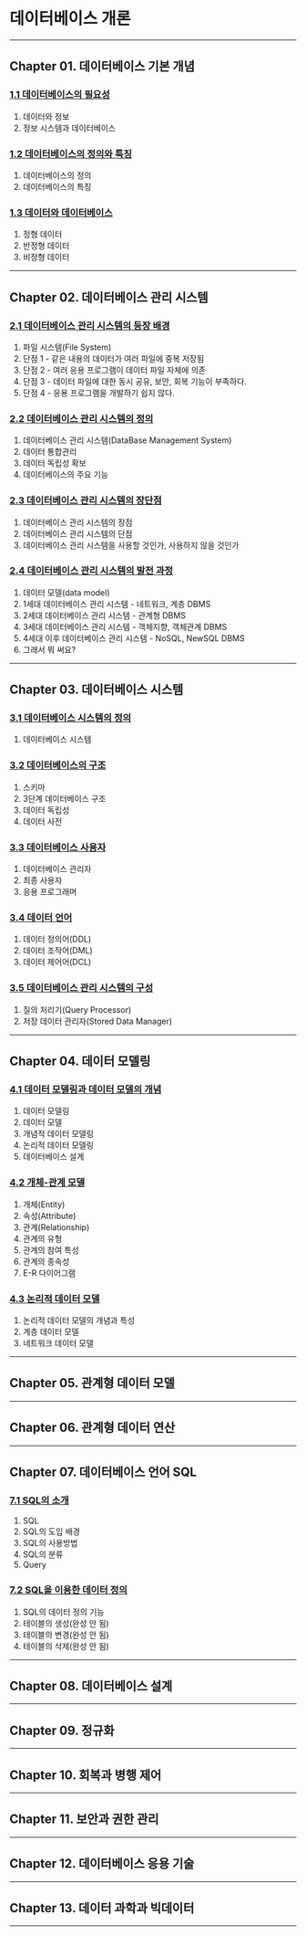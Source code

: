 

# 데이터베이스 개론

---

## Chapter 01. 데이터베이스 기본 개념

### <a href="Chapter 01. 데이터베이스 기본 개념/1.1 데이터베이스의 필요성.md" target="_blank">1.1 데이터베이스의 필요성</a>
1) 데이터와 정보
2) 정보 시스템과 데이터베이스

### <a href="Chapter 01. 데이터베이스 기본 개념/1.2 데이터베이스의 정의와 특징.md" target="_blank">1.2 데이터베이스의 정의와 특징</a>
1) 데이터베이스의 정의
2) 데이터베이스의 특징

### <a href="Chapter 01. 데이터베이스 기본 개념/1.3 데이터와 데이터베이스.md" target="_blank">1.3 데이터와 데이터베이스</a>
1) 정형 데이터
2) 반정형 데이터
3) 비정형 데이터

---

## Chapter 02. 데이터베이스 관리 시스템

### <a href="Chapter 02. 데이터베이스 관리 시스템/2.1 데이터베이스 관리 시스템의 등장 배경.md" target="_blank">2.1 데이터베이스 관리 시스템의 등장 배경</a>
1) 파일 시스템(File System)
2) 단점 1 - 같은 내용의 데이터가 여러 파일에 중복 저장됨
3) 단점 2 - 여러 응용 프로그램이 데이터 파일 자체에 의존
4) 단점 3 - 데이터 파일에 대한 동시 공유, 보안, 회복 기능이 부족하다.
5) 단점 4 - 응용 프로그램을 개발하기 쉽지 않다.

### <a href="Chapter 02. 데이터베이스 관리 시스템/2.2 데이터베이스 관리 시스템의 정의.md" target="_blank">2.2 데이터베이스 관리 시스템의 정의</a>
1) 데이터베이스 관리 시스템(DataBase Management System)
2) 데이터 통합관리
3) 데이터 독립성 확보
4) 데이터베이스의 주요 기능

### <a href="Chapter 02. 데이터베이스 관리 시스템/2.3 데이터베이스 관리 시스템의 장단점.md" target="_blank">2.3 데이터베이스 관리 시스템의 장단점</a>
1) 데이터베이스 관리 시스템의 장점
2) 데이터베이스 관리 시스템의 단점
3) 데이터베이스 관리 시스템을 사용할 것인가, 사용하지 않을 것인가

### <a href="Chapter 02. 데이터베이스 관리 시스템/2.4 데이터베이스 관리 시스템의 발전 과정.md" target="_blank">2.4 데이터베이스 관리 시스템의 발전 과정</a>
1) 데이터 모델(data model)
2) 1세대 데이터베이스 관리 시스템 - 네트워크, 계층 DBMS
3) 2세대 데이터베이스 관리 시스템 - 관계형 DBMS
4) 3세대 데이터베이스 관리 시스템 - 객체지향, 객체관계 DBMS
5) 4세대 이후 데이터베이스 관리 시스템 - NoSQL, NewSQL DBMS
6) 그래서 뭐 써요?

---

## Chapter 03. 데이터베이스 시스템

### <a href="Chapter 03. 데이터베이스 시스템/3.1 데이터베이스 시스템의 정의.md" target="_blank">3.1 데이터베이스 시스템의 정의</a>
1) 데이터베이스 시스템

### <a href="Chapter 03. 데이터베이스 시스템/3.2 데이터베이스의 구조.md" target="_blank">3.2 데이터베이스의 구조</a>
1) 스키마
2) 3단계 데이터베이스 구조
3) 데이터 독립성
4) 데이터 사전

### <a href="Chapter 03. 데이터베이스 시스템/3.3 데이터베이스 사용자.md" target="_blank">3.3 데이터베이스 사용자</a>
1) 데이터베이스 관리자
2) 최종 사용자
3) 응용 프로그래머

### <a href="Chapter 03. 데이터베이스 시스템/3.4 데이터 언어.md" target="_blank">3.4 데이터 언어</a>
1) 데이터 정의어(DDL)
2) 데이터 조작어(DML)
3) 데이터 제어어(DCL)

### <a href="Chapter 03. 데이터베이스 시스템/3.5 데이터베이스 관리 시스템의 구성.md" target="_blank">3.5 데이터베이스 관리 시스템의 구성</a>
1) 질의 처리기(Query Processor)
2) 저장 데이터 관리자(Stored Data Manager)

---

## Chapter 04. 데이터 모델링

### <a href="Chapter 04. 데이터베이스 모델링/4.1 데이터 모델링과 데이터 모델의 개념.md" target="_blank">4.1 데이터 모델링과 데이터 모델의 개념</a>
1) 데이터 모델링
2) 데이터 모델
3) 개념적 데이터 모델링
4) 논리적 데이터 모델링
5) 데이터베이스 설계

### <a href="Chapter 04. 데이터베이스 모델링/4.2 개체-관계 모델.md" target="_blank">4.2 개체-관계 모델</a>
1) 개체(Entity)
2) 속성(Attribute)
3) 관계(Relationship)
4) 관계의 유형
5) 관계의 참여 특성
6) 관계의 종속성
7) E-R 다이어그램

### <a href="Chapter 04. 데이터베이스 모델링/4.3 논리적 데이터 모델.md" target="_blank">4.3 논리적 데이터 모델</a>
1) 논리적 데이터 모델의 개념과 특성
2) 계층 데이터 모델
3) 네트워크 데이터 모델

---

## Chapter 05. 관계형 데이터 모델

---

## Chapter 06. 관계형 데이터 연산

---

## Chapter 07. 데이터베이스 언어 SQL
### <a href="Chapter 07. 데이터베이스 언어 SQL/7.1 SQL의 소개.md" target="_blank">7.1 SQL의 소개</a>
1) SQL
2) SQL의 도입 배경
3) SQL의 사용방법
4) SQL의 분류
5) Query

### <a href="Chapter 07. 데이터베이스 언어 SQL/7.2 SQL을 이용한 데이터 정의.md" target="_blank">7.2 SQL을 이용한 데이터 정의</a>
1) SQL의 데이터 정의 기능
2) 테이블의 생성(완성 안 됨)
3) 테이블의 변경(완성 안 됨)
4) 테이블의 삭제(완성 안 됨)

---

## Chapter 08. 데이터베이스 설계

---

## Chapter 09. 정규화

---

## Chapter 10. 회복과 병행 제어

---

## Chapter 11. 보안과 권한 관리

---

## Chapter 12. 데이터베이스 응용 기술

---

## Chapter 13. 데이터 과학과 빅데이터

---